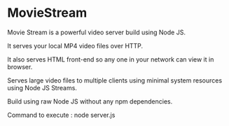 # MovieStream

Movie Stream is a powerful video server build using Node JS.

It serves your local MP4 video files over HTTP.

It also serves HTML front-end so any one in your network can view it in browser.
      
Serves large video files to multiple clients using minimal system resources using Node JS Streams.

Build using raw Node JS without any npm dependencies.


Command to execute : node server.js
